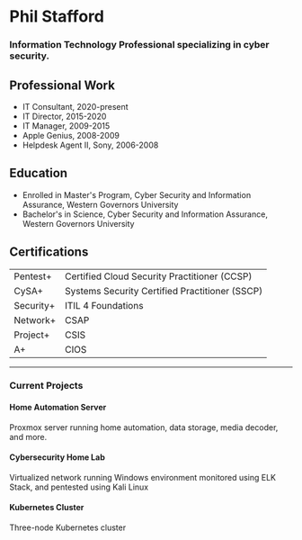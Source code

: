 # Phil Stafford
### Information Technology Professional specializing in cyber security.

## Professional Work

- IT Consultant, 2020-present
- IT Director, 2015-2020
- IT Manager, 2009-2015
- Apple Genius, 2008-2009
- Helpdesk Agent II, Sony, 2006-2008

## Education

- Enrolled in Master's Program, Cyber Security and Information Assurance, Western Governors University
- Bachelor's in Science, Cyber Security and Information Assurance, Western Governors University

 ## Certifications
|         |        |
| --- | ---|
| Pentest+              | Certified Cloud Security Practitioner (CCSP)      |
| CySA+                 | Systems Security Certified Practitioner (SSCP)       |
| Security+             | ITIL 4 Foundations |
| Network+              | CSAP
| Project+              | CSIS
| A+                    | CIOS
---

### Current Projects

#### Home Automation Server
Proxmox server running home automation, data storage, media decoder, and more.


#### Cybersecurity Home Lab
Virtualized network running Windows environment monitored using ELK Stack, and pentested using Kali Linux


#### Kubernetes Cluster
Three-node Kubernetes cluster


<!--
**pestafford/pestafford** is a ✨ _special_ ✨ repository because its `README.md` (this file) appears on your GitHub profile.

Here are some ideas to get you started:

- 🔭 I’m currently working on ...
- 🌱 I’m currently learning ...
- 👯 I’m looking to collaborate on ...
- 🤔 I’m looking for help with ...
- 💬 Ask me about ...
- 📫 How to reach me: ...
- 😄 Pronouns: ...
- ⚡ Fun fact: ...
-->
